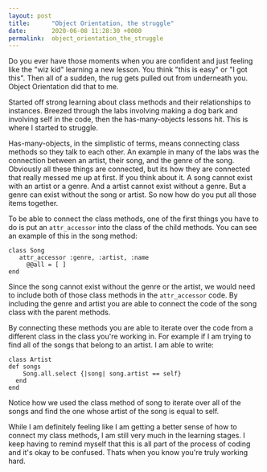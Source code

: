 ```yaml
---
layout: post
title:      "Object Orientation, the struggle"
date:       2020-06-08 11:28:30 +0000
permalink:  object_orientation_the_struggle
---
```



Do you ever have those moments when you are confident and just feeling like the "wiz kid" learning a new lesson. You think "this is easy" or "I got this". Then all of a sudden, the rug gets pulled out from underneath you. Object Orientation did that to me. 

Started off strong learning about class methods and their relationships to instances. Breezed through the labs involving making a dog bark and involving self in the code, then the has-many-objects lessons hit. This is where I started to struggle. 

Has-many-objects, in the simplistic of terms, means connecting class methods so they talk to each other. An example in many of the labs was the connection between an artist, their song, and the genre of the song. Obviously all these things are connected, but its how they are connected that really messed me up at first. If you think about it. A song cannot exist with an artist or a genre. And a artist cannot exist without a genre. But a genre can exist without the song or artist. So now how do you put all those items together. 

To be able to connect the class methods, one of the first things you have to do is put an `attr_accessor` into the class of the child methods. You can see an example of this in the song method:

```
class Song
   attr_accessor :genre, :artist, :name
	 @@all = [ ]
end 
```

Since the song cannot exist without the genre or the artist, we would need to include both of those class methods in the `attr_accessor` code. By including the genre and artist you are able to connect the code of the song class with the parent methods. 

By connecting these methods you are able to iterate over the code from a different class in the class you're working in. For example if I am trying to find all of the songs that belong to an artist. I am able to write:

```
class Artist
def songs 
    Song.all.select {|song| song.artist == self}
  end
end 
```

Notice how we used the class method of song to iterate over all of the songs and find the one whose artist of the song is equal to self. 

While I am definitely feeling like I am getting a better sense of how to connect my class methods, I am still very much in the learning stages. I keep having to remind myself that this is all part of the process of coding and it's okay to be confused. Thats when you know you're truly working hard. 
